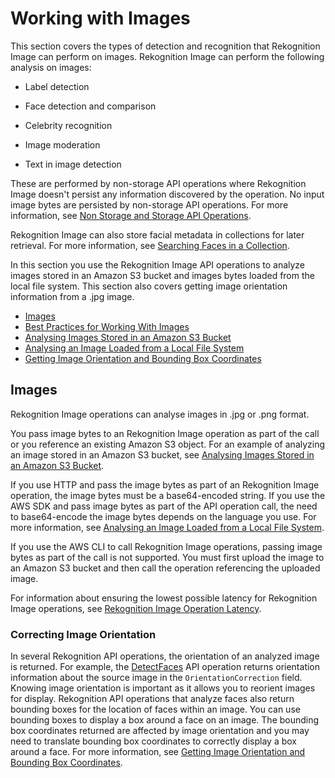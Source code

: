 # Working with Images<a name="images"></a>

This section covers the types of detection and recognition that Rekognition Image can perform on images\. Rekognition Image can perform the following analysis on images: 

+ Label detection

+ Face detection and comparison

+ Celebrity recognition

+ Image moderation

+ Text in image detection

These are performed by non\-storage API operations where Rekognition Image doesn't persist any information discovered by the operation\. No input image bytes are persisted by non\-storage API operations\. For more information, see [Non Storage and Storage API Operations](how-it-works-storage-non-storage.md)\.

Rekognition Image can also store facial metadata in collections for later retrieval\. For more information, see [Searching Faces in a Collection](collections.md)\.

In this section you use the Rekognition Image API operations to analyze images stored in an Amazon S3 bucket and images bytes loaded from the local file system\. This section also covers getting image orientation information from a \.jpg image\. 


+ [Images](#images-information)
+ [Best Practices for Working With Images](image-best-practices.md)
+ [Analysing Images Stored in an Amazon S3 Bucket](images-s3.md)
+ [Analysing an Image Loaded from a Local File System](images-bytes.md)
+ [Getting Image Orientation and Bounding Box Coordinates](images-orientation.md)

## Images<a name="images-information"></a>

Rekognition Image operations can analyse images in \.jpg or \.png format\.

You pass image bytes to an Rekognition Image operation as part of the call or you reference an existing Amazon S3 object\. For an example of analyzing an image stored in an Amazon S3 bucket, see [Analysing Images Stored in an Amazon S3 Bucket](images-s3.md)\.

If you use HTTP and pass the image bytes as part of an Rekognition Image operation, the image bytes must be a base64\-encoded string\. If you use the AWS SDK and pass image bytes as part of the API operation call, the need to base64\-encode the image bytes depends on the language you use\. For more information, see [Analysing an Image Loaded from a Local File System](images-bytes.md)\. 

If you use the AWS CLI to call Rekognition Image operations, passing image bytes as part of the call is not supported\. You must first upload the image to an Amazon S3 bucket and then call the operation referencing the uploaded image\.

For information about ensuring the lowest possible latency for Rekognition Image operations, see [Rekognition Image Operation Latency](image-best-practices.md#operation-latency)\. 

### Correcting Image Orientation<a name="images-image-orientation-correction"></a>

In several Rekognition API operations, the orientation of an analyzed image is returned\. For example, the [DetectFaces](API_DetectFaces.md) API operation returns orientation information about the source image in the `OrientationCorrection` field\. Knowing image orientation is important as it allows you to reorient images for display\. Rekognition API operations that analyze faces also return bounding boxes for the location of faces within an image\. You can use bounding boxes to display a box around a face on an image\. The bounding box coordinates returned are affected by image orientation and you may need to translate bounding box coordinates to correctly display a box around a face\. For more information, see [Getting Image Orientation and Bounding Box Coordinates](images-orientation.md)\. 